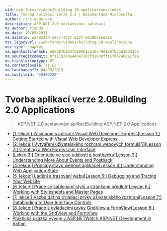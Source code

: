 ```yaml
---
uid: web-forms/videos/building-20-applications/index
title: Tvorba aplikací verze 2.0 | Dokumentace Microsoftu
author: rick-anderson
description: ASP.NET 2.0 sestavování aplikací
ms.author: riande
ms.date: 10/05/2011
ms.assetid: ea40322d-2e77-4c37-8227-e650b286e373
msc.legacyurl: /web-forms/videos/building-20-applications
msc.type: chapter
ms.openlocfilehash: a5ed87b1b4fb09d61ca10c40e13efbcad1904a5a
ms.sourcegitcommit: 0f1119340e4464720cfd16d0ff15764746ea1fea
ms.translationtype: MT
ms.contentlocale: cs-CZ
ms.lasthandoff: 04/09/2019
ms.locfileid: "59406220"
---
```

# <a name="building-20-applications"></a><span data-ttu-id="182e8-103">Tvorba aplikací verze 2.0</span><span class="sxs-lookup"><span data-stu-id="182e8-103">Building 2.0 Applications</span></span>

> <span data-ttu-id="182e8-104">ASP.NET 2.0 sestavování aplikací</span><span class="sxs-lookup"><span data-stu-id="182e8-104">Building ASP.NET 2.0 Applications</span></span>


- [<span data-ttu-id="182e8-105">[1. lekce:] Začínáme s aplikací Visual Web Developer Express</span><span class="sxs-lookup"><span data-stu-id="182e8-105">[Lesson 1:] Getting Started with Visual Web Developer Express</span></span>](lesson-1-getting-started-with-visual-web-developer-express.md)
- [<span data-ttu-id="182e8-106">[2. lekce:] Vytváření uživatelského rozhraní webových formulářů</span><span class="sxs-lookup"><span data-stu-id="182e8-106">[Lesson 2:] Creating a Web Forms User Interface</span></span>](lesson-2-creating-a-web-forms-user-interface.md)
- [<span data-ttu-id="182e8-107">[Lekce 3:] Orientujte ve více událostí a postbacku</span><span class="sxs-lookup"><span data-stu-id="182e8-107">[Lesson 3:] Understanding More About Events and Postback</span></span>](lesson-3-understanding-more-about-events-and-postback.md)
- [<span data-ttu-id="182e8-108">[4. lekce:] Principy stavu webové aplikace</span><span class="sxs-lookup"><span data-stu-id="182e8-108">[Lesson 4:] Understanding Web Application State</span></span>](lesson-4-understanding-web-application-state.md)
- [<span data-ttu-id="182e8-109">[5. lekce:] Ladění a trasování webu</span><span class="sxs-lookup"><span data-stu-id="182e8-109">[Lesson 5:] Debugging and Tracing Your Website</span></span>](lesson-5-debugging-and-tracing-your-website.md)
- [<span data-ttu-id="182e8-110">[6. lekce:] Práce se šablonami stylů a stránkami předloh</span><span class="sxs-lookup"><span data-stu-id="182e8-110">[Lesson 6:] Working with Stylesheets and Master Pages</span></span>](lesson-6-working-with-stylesheets-and-master-pages.md)
- [<span data-ttu-id="182e8-111">[7. lekce:] Vazba dat na ovládací prvky uživatelského rozhraní</span><span class="sxs-lookup"><span data-stu-id="182e8-111">[Lesson 7:] Databinding to User Interface Controls</span></span>](lesson-7-databinding-to-user-interface-controls.md)
- [<span data-ttu-id="182e8-112">[8. lekce:] Práce s ovládacími prvky GridView a FormView</span><span class="sxs-lookup"><span data-stu-id="182e8-112">[Lesson 8:] Working with the GridView and FormView</span></span>](lesson-8-working-with-the-gridview-and-formview.md)
- [<span data-ttu-id="182e8-113">Praktická ukázka vývoje v ASP.NET</span><span class="sxs-lookup"><span data-stu-id="182e8-113">Watch ASP.NET Development in Action</span></span>](watch-aspnet-development-in-action.md)
